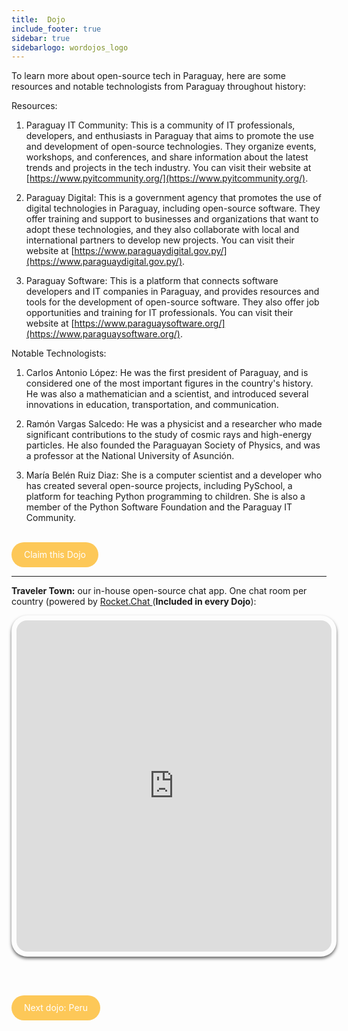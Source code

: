 ```yaml
---
title:  Dojo
include_footer: true
sidebar: true
sidebarlogo: wordojos_logo
---
```


To learn more about open-source tech in Paraguay, here are some resources and notable technologists from Paraguay throughout history:

Resources:

1.  Paraguay IT Community: This is a community of IT professionals, developers, and enthusiasts in Paraguay that aims to promote the use and development of open-source technologies. They organize events, workshops, and conferences, and share information about the latest trends and projects in the tech industry. You can visit their website at [https://www.pyitcommunity.org/](https://www.pyitcommunity.org/).
    
2.  Paraguay Digital: This is a government agency that promotes the use of digital technologies in Paraguay, including open-source software. They offer training and support to businesses and organizations that want to adopt these technologies, and they also collaborate with local and international partners to develop new projects. You can visit their website at [https://www.paraguaydigital.gov.py/](https://www.paraguaydigital.gov.py/).
    
3.  Paraguay Software: This is a platform that connects software developers and IT companies in Paraguay, and provides resources and tools for the development of open-source software. They also offer job opportunities and training for IT professionals. You can visit their website at [https://www.paraguaysoftware.org/](https://www.paraguaysoftware.org/).
    

Notable Technologists:

1.  Carlos Antonio López: He was the first president of Paraguay, and is considered one of the most important figures in the country's history. He was also a mathematician and a scientist, and introduced several innovations in education, transportation, and communication.
    
2.  Ramón Vargas Salcedo: He was a physicist and a researcher who made significant contributions to the study of cosmic rays and high-energy particles. He also founded the Paraguayan Society of Physics, and was a professor at the National University of Asunción.
    
3.  María Belén Ruiz Diaz: She is a computer scientist and a developer who has created several open-source projects, including PySchool, a platform for teaching Python programming to children. She is also a member of the Python Software Foundation and the Paraguay IT Community.
    

<br>
<html>
  <head>
    <style>
      .button {
        display: inline-block;
        padding: 20px 20px;
        text-align: center;
        text-decoration: none;
        color: #ffffff;
        background-color: #FDC858;
        border-radius: 33px;
        outline: none;
        line-height:  0%;
      }
    </style>
  </head>
  <body>
    <a class="button" href="https://blog.workdojos.com/" target="_blank">Claim this Dojo</a>
  </body>
</html>
<br>

---


**Traveler Town:**   our in-house open-source chat app.  One chat room per country (powered by <a href="https://rocket.chat" >Rocket.Chat </a>  (**Included in every Dojo**):  

<iframe src="https://chat.traveler.town/channel/" style="width: 100%;height: 530px;padding: 8px; box-shadow: 0 3px 5px rgba(0,0,0,.6);border-radius: 25px;overflow: hidden;border: none;" align="middle"></iframe>


<br><br>

<html>
  <head>
    <style>
      .button {
        display: inline-block;
        padding: 20px 20px;
        text-align: center;
        text-decoration: none;
        color: #ffffff;
        background-color: #FDC858;
        border-radius: 33px;
        outline: none;
        line-height:  %;
      }
    </style>
  </head>
  <body>
    <a class="button" href="https://workdojos.com/Peru">Next dojo:  Peru</a>
  </body>
</html>